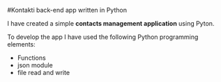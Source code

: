 #Kontakti back-end app written in Python

I have created a simple **contacts management application** using Pyton.

To develop the app I have used the following Python programming elements:

- Functions
- json module
- file read and write
